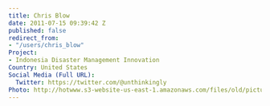 ```yaml
---
title: Chris Blow
date: 2011-07-15 09:39:42 Z
published: false
redirect_from:
- "/users/chris_blow"
Project:
- Indonesia Disaster Management Innovation
Country: United States
Social Media (Full URL):
  Twitter: https://twitter.com/@unthinkingly
Photo: http://hotwww.s3-website-us-east-1.amazonaws.com/files/old/pictures/picture-16-1433268781.jpg
---
```


